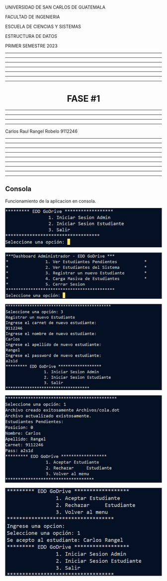 <p>UNIVERSIDAD DE SAN CARLOS DE GUATEMALA</p>
<p>FACULTAD DE INGENIERIA</p>
<p>ESCUELA DE CIENCIAS Y SISTEMAS</p>
<p>ESTRUCTURA DE DATOS</p>
<p>PRIMER SEMESTRE 2023</p>

---


---


---


---


---


---


---

<center> <h1>FASE #1</h1> </center>



---


---


---


---




Carlos Raul Rangel Robelo        9112246   


---


---


---


---




---


---


---


---


---

## Consola
Funcionamiento de la aplicacion en consola.
<p align="center">
  <a href="#"><img src="1.png"/></a>
</p>
<p align="center">
  <a href="#"><img src="2.png"/></a>
</p>
<p align="center">
  <a href="#"><img src="3.png"/></a>
</p>
<p align="center">
  <a href="#"><img src="4.png"/></a>
</p>
<p align="center">
  <a href="#"><img src="5.png"/></a>
</p>

